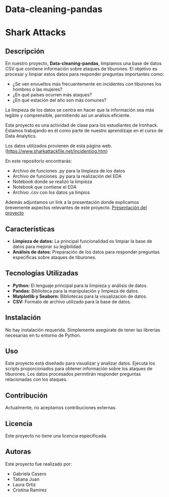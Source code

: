 
# Data-cleaning-pandas
# Shark Attacks
## Descripción

En nuestro proyecto, **Data-cleaning-pandas**, limpiamos una base de datos CSV que contiene información sobre ataques de tiburones. El objetivo es procesar y limpiar estos datos para responder preguntas importantes como:
- ¿Se ven envueltos más frecuentemente en incidentes con tiburones los hombres o las mujeres?
- ¿En qué países ocurren más ataques?
- ¿En qué estación del año son más comunes?

La limpieza de los datos se centra en hacer que la información sea más legible y comprensible, permitiendo así un análisis eficiente.

Este proyecto es una actividad de clase para los estudiantes de Ironhack. Estamos trabajando en él como parte de nuestro aprendizaje en el curso de Data Analytics.

Los datos utilizados provienen de esta página web. (https://www.sharkattackfile.net/incidentlog.htm)

En este repositorio encontrarás:
- Archivo de funciones .py para la limpieza de los datos
- Archivo de funciones .py para la realización del EDA
- Notebook donde se realizó la limpieza
- Notebook que contiene el EDA
- Archivo .csv con los datos ya limpios

Además adjuntamos un link a la presentación donde explicamos brevemente aspectos relevantes de este proyecto.
[Presentación del proyecto](https://www.canva.com/design/DAGPzU5ovGI/4aRaUWVBy5iDDUzQEKKakQ/view?utm_content=DAGPzU5ovGI&utm_campaign=designshare&utm_medium=link&utm_source=editor)

## Características

- **Limpieza de datos:** La principal funcionalidad es limpiar la base de datos para mejorar su legibilidad.
- **Análisis de datos:** Preparación de los datos para responder preguntas específicas sobre ataques de tiburones.

## Tecnologías Utilizadas

- **Python:** El lenguaje principal para la limpieza y análisis de datos.
- **Pandas:** Biblioteca para la manipulación y limpieza de datos.
- **Matplotlib y Seaborn:** Bibliotecas para la visualización de datos.
- **CSV:** Formato de archivo utilizado para la base de datos.

## Instalación

No hay instalación requerida. Simplemente asegúrate de tener las librerías necesarias en tu entorno de Python.

## Uso

Este proyecto está diseñado para visualizar y analizar datos. Ejecuta los scripts proporcionados para obtener información sobre los ataques de tiburones. Los datos procesados permitirán responder preguntas relacionadas con los ataques.

## Contribución

Actualmente, no aceptamos contribuciones externas.

## Licencia

Este proyecto no tiene una licencia especificada.

## Autoras

Este proyecto fue realizado por:
- Gabriela Casero
- Tatiana Juan
- Laura Ortiz
- Cristina Ramírez


